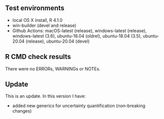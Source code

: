 ## Test environments
* local OS X install, R 4.1.0
* win-builder (devel and release)
* Github Actions: macOS-latest (release), windows-latest (release), windows-latest (3.6), ubuntu-18.04 (oldrel), ubuntu-18.04 (3.5), ubuntu-20.04 (release), ubuntu-20.04 (devel)

## R CMD check results
There were no ERRORs, WARNINGs or NOTEs.

## Update
This is an update. In this version I have:

* added new generics for uncertainty quantification (non-breaking changes)
